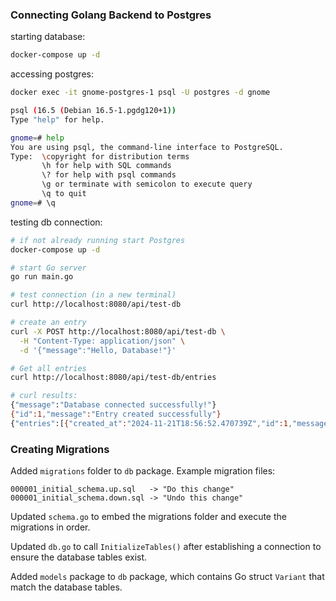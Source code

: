 ### Connecting Golang Backend to Postgres

starting database:
```bash
docker-compose up -d
```

accessing postgres:
```bash
docker exec -it gnome-postgres-1 psql -U postgres -d gnome
```

```bash
psql (16.5 (Debian 16.5-1.pgdg120+1))
Type "help" for help.

gnome=# help
You are using psql, the command-line interface to PostgreSQL.
Type:  \copyright for distribution terms
       \h for help with SQL commands
       \? for help with psql commands
       \g or terminate with semicolon to execute query
       \q to quit
gnome=# \q
```

testing db connection:
```bash
# if not already running start Postgres
docker-compose up -d

# start Go server
go run main.go

# test connection (in a new terminal)
curl http://localhost:8080/api/test-db

# create an entry
curl -X POST http://localhost:8080/api/test-db \
  -H "Content-Type: application/json" \
  -d '{"message":"Hello, Database!"}'

# Get all entries
curl http://localhost:8080/api/test-db/entries
```

```bash
# curl results:
{"message":"Database connected successfully!"}
{"id":1,"message":"Entry created successfully"}
{"entries":[{"created_at":"2024-11-21T18:56:52.470739Z","id":1,"message":"Hello, Database!"}]}
```

### Creating Migrations

Added `migrations` folder to `db` package. Example migration files:
```
000001_initial_schema.up.sql   -> "Do this change"
000001_initial_schema.down.sql -> "Undo this change"
```

Updated `schema.go` to embed the migrations folder and execute the migrations in order.

Updated `db.go` to call `InitializeTables()` after establishing a connection to ensure the database tables exist.

Added `models` package to `db` package, which contains Go struct `Variant` that match the database tables.
